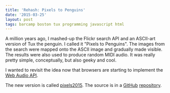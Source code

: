 ```yaml
---
title: 'Rehash: Pixels to Penguins'
date: '2015-03-25'
layout: post
tags: barcamp boston tux programming javascript html
---
```


A million years ago, I mashed-up the Flickr search API and an ASCII-art
version of Tux the penguin. I called it "Pixels to Penguins". The images from
the search were mapped onto the ASCII image and gradually made visible. The
results were also used to produce random MIDI audio. It was really pretty
simple, conceptually, but also geeky and cool.

I wanted to revisit the idea now that browsers are starting to implement the
[Web Audio API](http://webaudio.github.io/web-audio-api/).

The new version is called
[pixels2015](http://aronatkins.github.io/pixels2015/). The source is in a
[GitHub](https://github.com)
[repository](https://github.com/aronatkins/pixels2015/tree/gh-pages).
